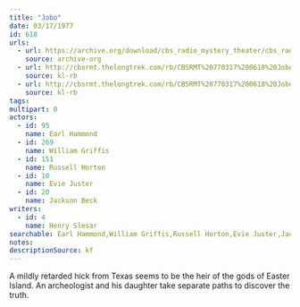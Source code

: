 ```yaml
---
title: "Jobo"
date: 03/17/1977
id: 618
urls: 
  - url: https://archive.org/download/cbs_radio_mystery_theater/cbs_radio_mystery_theater-0601-0650.zip/cbs_radio_mystery_theater-0601-0650%2Fcbsrmt_0618_jobo.mp3
    source: archive-org
  - url: http://cbsrmt.thelongtrek.com/rb/CBSRMT%20770317%200618%20Jobo_writ%20am_noise_recorded%207_23_77.mp3
    source: kl-rb
  - url: http://cbsrmt.thelongtrek.com/rb/CBSRMT%20770317%200618%20Jobo_wbbm_rb.mp3
    source: kl-rb
tags: 
multipart: 0
actors:  
  - id: 95
    name: Earl Hammond  
  - id: 269
    name: William Griffis  
  - id: 151
    name: Russell Horton  
  - id: 10
    name: Evie Juster  
  - id: 20
    name: Jackson Beck
writers:  
  - id: 4
    name: Henry Slesar
searchable: Earl Hammond,William Griffis,Russell Horton,Evie Juster,Jackson Beck Henry Slesar
notes: 
descriptionSource: kf
---
```

A mildly retarded hick from Texas seems to be the heir of the gods of Easter Island. An archeologist and his daughter take separate paths to discover the truth.